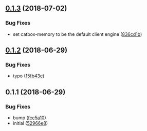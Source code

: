 <a name="0.1.3"></a>
## [0.1.3](https://github.com/softwaregroup-bg/ut-port-cache/compare/v0.1.2...v0.1.3) (2018-07-02)


### Bug Fixes

* set catbox-memory to be the default client engine ([836cd1b](https://github.com/softwaregroup-bg/ut-port-cache/commit/836cd1b))



<a name="0.1.2"></a>
## [0.1.2](https://github.com/softwaregroup-bg/ut-port-cache/compare/v0.1.1...v0.1.2) (2018-06-29)


### Bug Fixes

* typo ([15fb43e](https://github.com/softwaregroup-bg/ut-port-cache/commit/15fb43e))



<a name="0.1.1"></a>
## 0.1.1 (2018-06-29)


### Bug Fixes

* bump ([fcc5a10](https://github.com/softwaregroup-bg/ut-port-cache/commit/fcc5a10))
* initial ([52966e8](https://github.com/softwaregroup-bg/ut-port-cache/commit/52966e8))



